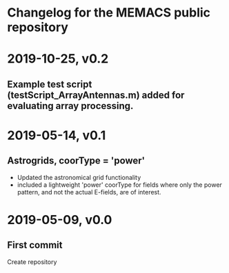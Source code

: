 # Changelog for the MEMACS public repository

# 2019-10-25, v0.2
## Example test script (testScript_ArrayAntennas.m) added for evaluating array processing. 

# 2019-05-14, v0.1
## Astrogrids, coorType = 'power'
- Updated the astronomical grid functionality 
- included a lightweight 'power' coorType for fields where only the power pattern, and not the actual E-fields, are of interest.

# 2019-05-09, v0.0
## First commit
Create repository




